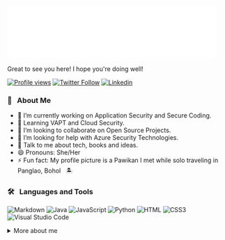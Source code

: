 ![hello, world](images/hello.svg)
<div>Great to see you here! I hope you're doing well!</div>

[![Profile views](https://visitor-badge.glitch.me/badge?page_id=iamsywid.iamsywid)][github]
[![Twitter Follow](https://img.shields.io/twitter/follow/iamsywid?style=social)][twitter]
[![Linkedin](https://img.shields.io/badge/LinkedIn-0A66C2?style=social&logo=linkedin)][linkedin]


### 🧩 &nbsp; About Me

- 🔭 I’m currently working on Application Security and Secure Coding.
- 🌱 Learning VAPT and Cloud Security.
- 👯 I’m looking to collaborate on Open Source Projects.
- 🤔 I’m looking for help with Azure Security Technologies.
- 💬 Talk to me about tech, books and ideas.
- 😄 Pronouns: She/Her
- ⚡ Fun fact: My profile picture is a Pawikan I met while solo traveling in Panglao, Bohol &nbsp; 🏝️

### 🛠 &nbsp; Languages and Tools
![Markdown](https://img.shields.io/badge/Markdown-000000?logo=markdown&logoColor=white&style=flat)
![Java](https://img.shields.io/badge/Java-007396?logo=java&logoColor=white&style=flat)
![JavaScript](https://img.shields.io/badge/JavaScript-F7DF1E?logo=javascript&logoColor=white&style=flat)
![Python](https://img.shields.io/badge/Python-3776AB?logo=python&logoColor=white&style=flat)
![HTML](https://img.shields.io/badge/HTML5-E34F26?logo=html5&logoColor=white&style=flat)
![CSS3](https://img.shields.io/badge/CSS3-1572B6?logo=css3&logoColor=white&style=flat)
![Visual Studio Code](https://img.shields.io/badge/Visual%20Studio%20Code-1572B6?logo=Visual%20Studio%20Code&logoColor=&style=flat)

<details>
<summary>More about me</summary> 

  ```java
    class HelloWorld {
        public static void main(String[] args) {
            System.out.println("Bonjour à tous! J'aime beaucoup apprendre les langues.");
            System.out.println("我会一点中文。");
            System.out.println("Ich komme von den Philippinen.");
            System.out.println("Masaya akong makilala kayo. \uD83D\uDE0A");
        }
    }
  ```

👩‍💻 &nbsp; I like reading, languages and note-taking!\
Recently trying to learn more about Zettelkasten and been exploring [Obsidian](https://obsidian.md/).

🐢 &nbsp; I may take a long time to process things.

🚀 &nbsp; We'll get there. Life is an adventure! &nbsp; 🌌

👩‍🌾 &nbsp; A time to grow. A time to learn.

![growing my notes](images/growing-my-notes-00.gif)

</details>

[github]: https://github.com/iamsywid
[linkedin]: https://www.linkedin.com/in/christinebalanaa/
[twitter]: https://twitter.com/iamsywid
